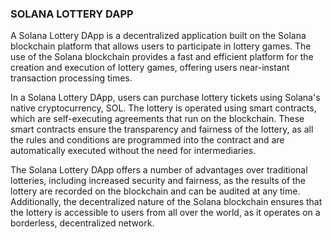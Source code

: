 ### SOLANA LOTTERY DAPP

A Solana Lottery DApp is a decentralized application built on the Solana blockchain platform that allows users to participate in lottery games. The use of the Solana blockchain provides a fast and efficient platform for the creation and execution of lottery games, offering users near-instant transaction processing times.

In a Solana Lottery DApp, users can purchase lottery tickets using Solana's native cryptocurrency, SOL. The lottery is operated using smart contracts, which are self-executing agreements that run on the blockchain. These smart contracts ensure the transparency and fairness of the lottery, as all the rules and conditions are programmed into the contract and are automatically executed without the need for intermediaries.

The Solana Lottery DApp offers a number of advantages over traditional lotteries, including increased security and fairness, as the results of the lottery are recorded on the blockchain and can be audited at any time. Additionally, the decentralized nature of the Solana blockchain ensures that the lottery is accessible to users from all over the world, as it operates on a borderless, decentralized network.



